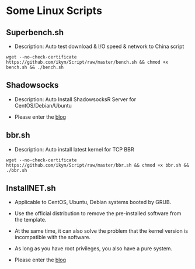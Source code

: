 # Some Linux Scripts

## Superbench.sh
- Description: Auto test download & I/O speed & network to China script

```
wget --no-check-certificate https://github.com/ikym/Script/raw/master/bench.sh && chmod +x bench.sh && ./bench.sh
```

## Shadowsocks
- Description: Auto Install ShadowsocksR Server for CentOS/Debian/Ubuntu

- Please enter the [blog](https://www.mlio.net)

## bbr.sh
- Description: Auto install latest kernel for TCP BBR

```
wget --no-check-certificate https://github.com/ikym/Script/raw/master/bbr.sh && chmod +x bbr.sh && ./bbr.sh
```

## InstallNET.sh

 - Applicable to CentOS, Ubuntu, Debian systems booted by GRUB.
 - Use the official distribution to remove the pre-installed software from the template.
 - At the same time, it can also solve the problem that the kernel version is incompatible with the software.
 - As long as you have root privileges, you also have a pure system.
 
 - Please enter the [blog](https://www.mlio.net)
